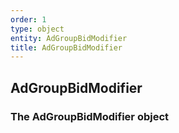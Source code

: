 ```yaml
---
order: 1
type: object
entity: AdGroupBidModifier
title: AdGroupBidModifier
---
```


## AdGroupBidModifier

### The AdGroupBidModifier object
